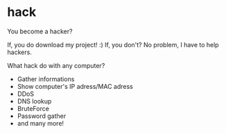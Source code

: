 # hack
You become a hacker?

If, you do download my project! :)
If, you don't? No problem, I have to help hackers.

What hack do with any computer?
- Gather informations
- Show computer's IP adress/MAC adress
- DDoS
- DNS lookup
- BruteForce
- Password gather
- and many more!
